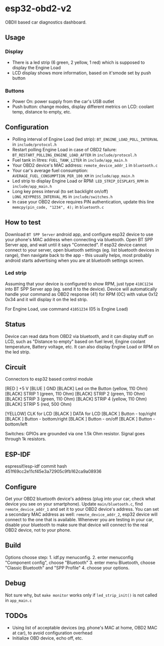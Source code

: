 # esp32-obd2-v2

OBDII based car diagnostics dashboard.

## Usage

### Display

- There is a led strip (6 green, 2 yellow, 1 red) which is supposed to display the Engine Load
- LCD display shows more information, based on it'smode set by push button

### Buttons

- Power On: power supply from the car's USB outlet
- Push button: change modes, display different metrics on LCD: coolant temp, distance to empty, etc.

## Configuration

- Polling interval of Engine Load (led strip): `BT_ENGINE_LOAD_POLL_INTERVAL` in `include/protocol.h`
- Restart polling Engine Load in case of OBD2 failure: `BT_RESTART_POLLING_ENGINE_LOAD_AFTER` in `include/protocol.h`
- Fuel tank in litres: `FUEL_TANK_LITER` in `include/app_main.h`
- Your OBD2 device's MAC address: `remote_device_addr_1` in `bluetooth.c`
- Your car's average fuel consumption: `AVERAGE_FUEL_CONSUMPTION_PER_100_KM` in `include/app_main.h`
- Led strip to display Engine Load or RPM: `LED_STRIP_DISPLAYS_RPM` in `include/app_main.h`
- Long key press interval (to set backlight on/off) `LONG_KEYPRESS_INTERVAL_MS` in `include/switches.h`
- In case your OBD2 device requires PIN authentication, update this line `memcpy(pin_code, "1234", 4);` in `bluetooth.c`

## How to test

Download `BT SPP Server` android app, and configure esp32 device to use your phone's MAC address when connecting via 
bluetooth. Open BT SPP Server app, and wait until it says "Connected". If esp32 device cannot connect to your server, 
open bluetooth settings (eg. list bluetooth devices in range), then navigate back to the app - this usually helps, most probably 
android starts advertising when you are at bluetooth settings screen.

### Led strip

Assuming that your device is configured to show RPM, just type `410C1234` into BT SPP Server app (eg. send it to the device). 
Device will automatically handle your command as OBD2 response (41) for RPM (0C) with value 0x12 0x34 and it will display it on the led strip.

For Engine Load, use command `41051234` (05 is Engine Load)

## Status

Device can read data from OBD2 via bluetooth, and it can display stuff on LCD, such as "Distance to empty" based on 
fuel level, Engine coolant temperature, Battery voltage, etc. It can also display Engine Load or RPM on the led strip.

## Circuit

Connectors to esp32 based control module

[RED  ] +5 V
[BLUE ] GND
[BLACK] Led on the Button (yellow, 110 Ohm)
[BLACK] STRIP 1 (green, 110 Ohm)
[BLACK] STRIP 2 (green, 110 Ohm)
[BLACK] STRIP 3 (green, 110 Ohm)
[BLACK] STRIP 4 (yellow, 110 Ohm)
[BLACK] STRIP 5 (red, 500 Ohm)

[YELLOW] CLK for LCD
[BLACK ] DATA for LCD
[BLACK ] Button - top/right
[BLACK ] Button - bottom/right
[BLACK ] Button - on/off
[BLACK ] Button - bottom/left

Switches: GPIOs are grounded via one 1.5k Ohm resistor. Signal goes through 1k resistors.

## ESP-IDF

espressif/esp-idf commit hash 451f69cc2e11cf45e3a72905c9fb162ca9a08936

## Configure

Get your OBD2 bluetooth device's address (plug into your car, check what device you see on your smartphone). 
Update `main/bluetooth.c`, find `remote_device_addr_1` and set it to your OBD2 device's address. You can set a 
secondary MAC address as well: `remote_device_addr_2`, esp32 device will connect to the one that is available. 
Whenever you are testing in your car, disable your bluetooth to make sure that device will connect to the real OBD2 device, 
not to your phone.

## Build

Options choose step:
    1. idf.py menuconfig.
    2. enter menuconfig "Component config", choose "Bluetooth"
    3. enter menu Bluetooth, choose "Classic Bluetooth" and "SPP Profile"
    4. choose your options.
    
## Debug

Not sure why, but `make monitor` works only if `led_strip_init()` is not called in `app_main.c`

## TODOs

- Using list of acceptable devices (eg. phone's MAC at home, OBD2 MAC at car), to avoid configuration overhead
- Initialize OBD device, echo off, etc.